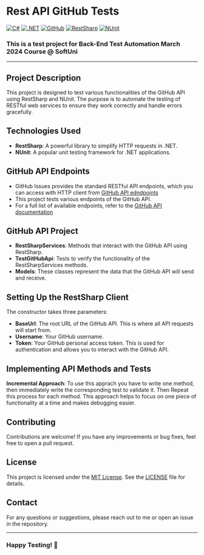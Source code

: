 # Rest API GitHub Tests
[![C#](https://img.shields.io/badge/Made%20with-C%23-239120.svg)](https://learn.microsoft.com/en-us/dotnet/csharp/)
[![.NET](https://img.shields.io/badge/.NET-5C2D91.svg)](https://dotnet.microsoft.com/)
[![GitHub](https://img.shields.io/badge/GitHub-181717.svg)](https://github.com/)
[![RestSharp](https://img.shields.io/badge/Library-RestSharp-008080.svg)](https://restsharp.dev/)
[![NUnit](https://img.shields.io/badge/tested%20with-NUnit-22B2B0.svg)](https://nunit.org/)

### This is a test project for **Back-End Test Automation** March 2024 Course @ SoftUni
---
## Project Description
This project is designed to test various functionalities of the GitHub API using RestSharp and NUnit. The purpose is to automate the testing of RESTful web services to ensure they work correctly and handle errors gracefully.

## Technologies Used
- **RestSharp**: A powerful library to simplify HTTP requests in .NET.
- **NUnit**: A popular unit testing framework for .NET applications.

## GitHub API Endpoints
- GitHub Issues provides the standard RESTful API endpoints, which you can access with HTTP client from [GitHub API edndpoints](https://api.github.com)
- This project tests various endpoints of the GitHub API.
- For a full list of available endpoints, refer to the [GitHub API documentation](https://docs.github.com/en/rest)

## GitHub API Project 
- **RestSharpServices**: Methods that interact with the GitHub API using RestSharp.
- **TestGitHubApi**: Tests to verify the functionality of the RestSharpServices methods.
- **Models**: These classes represent the data that the GitHub API will send and receive.

## Setting Up the RestSharp Client
The constructor takes three parameters:
- **BaseUrl**: The root URL of the GitHub API. This is where all API requests will start from.
- **Username**: Your GitHub username.
- **Token**: Your GitHub personal access token. This is used for authentication and allows you to interact with the GitHub API.

## Implementing API Methods and Tests
 **Incremental Approach**: To use this apprach you have to write one method, then immediately write the corresponding test to validate it. Then Repeat this process for each method. This approach helps to focus on one piece of functionality at a time and makes debugging easier.

## Contributing
Contributions are welcome! If you have any improvements or bug fixes, feel free to open a pull request.

## License
This project is licensed under the [MIT License](LICENSE). See the [LICENSE](LICENSE) file for details.

## Contact
For any questions or suggestions, please reach out to me or open an issue in the repository.

---
### Happy Testing! 🚀
